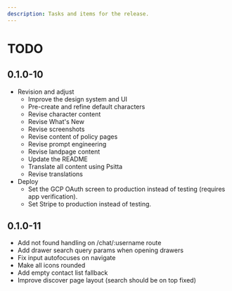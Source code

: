 ```yaml
---
description: Tasks and items for the release.
---
```


# TODO

## 0.1.0-10

- Revision and adjust
  - Improve the design system and UI
  - Pre-create and refine default characters
  - Revise character content
  - Revise What's New
  - Revise screenshots
  - Revise content of policy pages
  - Revise prompt engineering
  - Revise landpage content
  - Update the README
  - Translate all content using Psitta
  - Revise translations
- Deploy
  - Set the GCP OAuth screen to production instead of testing (requires app verification).
  - Set Stripe to production instead of testing.

## 0.1.0-11

- Add not found handling on /chat/:username route
- Add drawer search query params when opening drawers
- Fix input autofocuses on navigate
- Make all icons rounded
- Add empty contact list fallback
- Improve discover page layout (search should be on top fixed)
